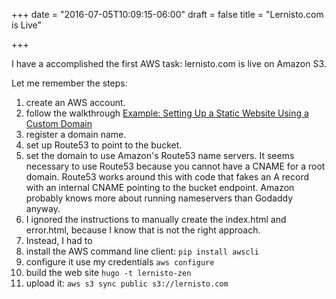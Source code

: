 +++
date = "2016-07-05T10:09:15-06:00"
draft = false
title = "Lernisto.com is Live"

+++

I have a accomplished the first AWS task: lernisto.com is live on Amazon S3.

Let me remember the steps:

 1. create an AWS account.
 1. follow the walkthrough [Example: Setting Up a Static Website Using a Custom Domain](https://docs.aws.amazon.com/AmazonS3/latest/dev/website-hosting-custom-domain-walkthrough.html)
 1. register a domain name.
 1. set up Route53 to point to the bucket.
 1. set the domain to use Amazon's Route53 name servers.
It seems necessary to use Route53 because you cannot have a CNAME for a root domain. Route53 works around this with code that fakes an A record with an internal CNAME pointing to the bucket endpoint. Amazon probably knows more about running nameservers than Godaddy anyway.
 1. I ignored the instructions to manually create the index.html and error.html, because I know that is not the right approach.
 1. Instead, I had to
   1. install the AWS command line client: `pip install awscli`
   1. configure it use my credentials `aws configure`
   1. build the web site `hugo -t lernisto-zen`
   1. upload it: `aws s3 sync public s3://lernisto.com`
